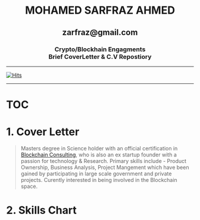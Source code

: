  <h1 align="center">
   MOHAMED SARFRAZ AHMED
 </h1>
 <h2 align="center">
 zarfraz@gmail.com<br>
 </h2>
 <h3 align="center">
  Crypto/Blockhain Engagments <br>
  Brief CoverLetter & C.V Repostiory
 </h3>
 
----

[![Hits](https://hits.seeyoufarm.com/api/count/incr/badge.svg?url=https%3A%2F%2Fgithub.com%2Fzarfraz%2FEngagement&count_bg=%2379C83D&title_bg=%23555555&icon=iconify.svg&icon_color=%23E7E7E7&title=Interests+&edge_flat=false)](https://hits.seeyoufarm.com)

----

# TOC 

# 1. Cover Letter

> Masters degree in Science holder with an official certification in [Blockchain Consulting](https://www.youracclaim.com/badges/0bac5ecf-bca8-4b8e-8d8d-ca3d5f624491), who is also an ex startup founder with a passion for technology & Research. Primary skills include - Product Ownership, Business Analysis, Project Mangement which have been gained by participating in large scale government and private projects. Curently interested in being involved in the Blockchain space. 
> 

# 2. Skills Chart
